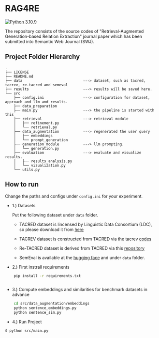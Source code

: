# RAG4RE
[![Python  3.10.9](https://img.shields.io/badge/python-3.10.9-blue.svg)](https://www.python.org/downloads/release/python-3109/)


The repository consists of the source codes of "Retrieval-Augmented Generation-based Relation Extraction" journal paper which has been submitted into Semantic Web Journal (SWJ).


## Project Folder Hierarchy

````
.
├── LICENSE
├── README.md
├── data                            ---> dataset, such as tacred, tacrev, re-tacred and semeval
├── results                         ---> results will be saved here.
└── src
    ├── config.ini                  ---> configuration for dataset, approach and llm and results.
    ├── data_preparation
    ├── main.py                     ---> the pipeline is started with this
    ├── retrieval                   ---> retrieval module
    │   ├── refinement.py
    │   └── retrieval.py
    ├── data_augmentation           ---> regenerated the user query
    │   ├── embeddings
    │   └── prompt_generation
    ├── generation_module           ---> llm prompting.
    │   └── generation.py
    ├── evaluation                  ---> evaluate and visualize results. 
    │   ├── results_analysis.py
    │   └── vizualization.py
    └── utils.py                    
````
## How to run
Change the paths and configs under `config.ini` for your experiment.
* 1.) Datasets
  
   Put the following dataset under `data` folder.
  
   * TACRED dataset is lincensed by Linguistic Data Consortium (LDC), so please download it from [here](https://catalog.ldc.upenn.edu/LDC2018T24)
     
   * TACREV dataset is constructed from TACRED via the tacrev [codes](https://github.com/DFKI-NLP/tacrev)
     
   * Re-TACRED dataset is derived from TACRED via this [repository](https://github.com/gstoica27/Re-TACRED)

   * SemEval is available at the [hugging face](https://huggingface.co/datasets/sem_eval_2010_task_8) and under `data` folder.

* 2.) First instrall requirements
  
````bash
    pip install -r requirements.txt
  
````
* 3.) Compute embeddings and similarities for benchmark datasets in advance
````bash
    cd src/data_augmentation/embeddings
    python sentence_embeddings.py
    python sentence_sim.py
````
* 4.) Run Project
  
````bash
$ python src/main.py

````

